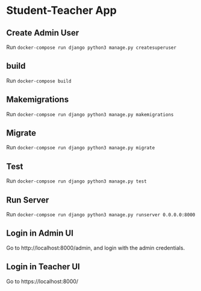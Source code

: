 # Student-Teacher App

## Create Admin User

Run `docker-compose run django python3 manage.py createsuperuser`

## build

Run `docker-compose build`

## Makemigrations

Run `docker-compsoe run django python3 manage.py makemigrations`

## Migrate

Run `docker-compsoe run django python3 manage.py migrate`

## Test

Run `docker-compsoe run django python3 manage.py test`

## Run Server

Run `docker-compsoe run django python3 manage.py runserver 0.0.0.0:8000`

## Login in Admin UI

Go to http://localhost:8000/admin, and login with the admin credentials.

## Login in Teacher UI

Go to https://localhost:8000/
